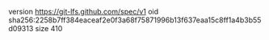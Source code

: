 version https://git-lfs.github.com/spec/v1
oid sha256:2258b7ff384eaceaf2e0f3a68f75871996b13f637eaa15c8ff1a4b3b55d09313
size 410
